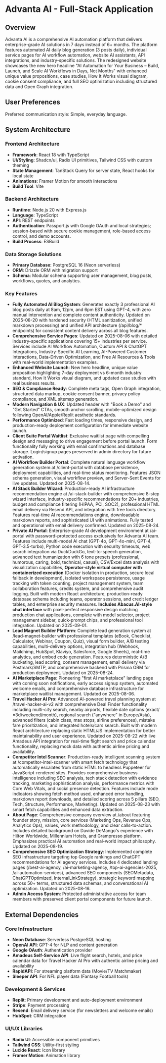 # Advanta AI - Full-Stack Application

## Overview
Advanta AI is a comprehensive AI automation platform that delivers enterprise-grade AI solutions in 7 days instead of 6+ months. The platform features automated AI daily blog generation (3 posts daily), individual service pages for AI workflow automation, website AI assistants, API integrations, and industry-specific solutions. The redesigned website showcases the new hero headline "AI Automation for Your Business – Build, Launch, and Scale AI Workflows in Days, Not Months" with enhanced unique value propositions, case studies, How It Works visual diagram, cookie consent compliance, and full SEO optimization including structured data and Open Graph integration.

## User Preferences
Preferred communication style: Simple, everyday language.

## System Architecture

### Frontend Architecture
- **Framework**: React 18 with TypeScript
- **UI/Styling**: Shadcn/ui, Radix UI primitives, Tailwind CSS with custom theming
- **State Management**: TanStack Query for server state, React hooks for local state
- **Animations**: Framer Motion for smooth interactions
- **Build Tool**: Vite

### Backend Architecture
- **Runtime**: Node.js 20 with Express.js
- **Language**: TypeScript
- **API**: REST endpoints
- **Authentication**: Passport.js with Google OAuth and local strategies; session-based with secure cookie management, role-based access control, and demo accounts.
- **Build Process**: ESBuild

### Data Storage Solutions
- **Primary Database**: PostgreSQL 16 (Neon serverless)
- **ORM**: Drizzle ORM with migration support
- **Schema**: Modular schema supporting user management, blog posts, workflows, quotes, and analytics.

### Key Features
- **Fully Automated AI Blog System**: Generates exactly 3 professional AI blog posts daily at 8am, 12pm, and 6pm EST using GPT-4, with zero manual intervention and complete content authenticity. Updated on 2025-08-20 with hardened security (HTML sanitization, unified markdown processing) and unified API architecture (/api/blog/* endpoints) for consistent content delivery across all blog features.
- **Comprehensive Service Pages**: Updated on 2025-08-06 with detailed industry-specific applications covering 15+ industries per service. Services include AI Workflow Automation, Custom API & ChatGPT Integrations, Industry-Specific AI Learning, AI-Powered Customer Interactions, Data-Driven Optimization, and Free AI Resources & Tools with real-world implementation examples.
- **Enhanced Website Launch**: New hero headline, unique value proposition highlighting 7-day deployment vs 6-month industry standard, How It Works visual diagram, and updated case studies with real business results.
- **SEO & Compliance Ready**: Complete meta tags, Open Graph integration, structured data markup, cookie consent banner, privacy policy compliance, and XML sitemap generation.
- **Modern Navigation & UX**: Updated header with "Book a Demo" and "Get Started" CTAs, smooth anchor scrolling, mobile-optimized design following OpenAI/Apple/Replit aesthetic standards.
- **Performance Optimized**: Fast loading times, responsive design, and production-ready deployment configuration for immediate website launch.
- **Client Suite Portal Waitlist**: Exclusive waitlist page with compelling design and messaging to drive engagement before portal launch. Form functionality fully working with email confirmations and database storage. Login/signup pages preserved in admin directory for future activation.
- **AI Workflow Builder Portal**: Complete natural language workflow generation system at /client-portal with database persistence, deployment capabilities, and real-time status monitoring. Features JSON schema generation, visual workflow preview, and Server-Sent Events for live updates. Updated on 2025-08-14.
- **AI Stack Builder Wizard**: Production-ready AI infrastructure recommendation engine at /ai-stack-builder with comprehensive 8-step wizard interface, industry-specific recommendations for 20+ industries, budget and compliance filtering (HIPAA, PCI, SOC2), professional HTML email delivery via Resend API, and integration with free tools directory. Features real-time AI recommendations engine, downloadable markdown reports, and sophisticated UI with animations. Fully tested and operational with email delivery confirmed. Updated on 2025-08-24.
- **Private AI Portal**: Enterprise-grade AI development environment at /ai-portal with password-protected access exclusively for Advanta AI team. Features include multi-model AI chat (GPT-4o, GPT-4o-mini, GPT-4, GPT-3.5-turbo), Python code execution with security timeouts, web search integration via DuckDuckGo, text-to-speech generation, advanced text humanization with 6 tone presets (professional, humorous, caring, bold, technical, casual), CSV/Excel data analysis with visualization capabilities, **Operator-style virtual computer with containerized execution** (Docker isolation in production, secure local fallback in development), isolated workspace persistence, usage tracking with token counting, project management system, team collaboration features, credits system, and comprehensive audit logging. Built with modern React architecture, production-ready database schema including teams, operator sessions, and credit ledger tables, and enterprise security measures. **Includes Abacus.AI-style chat interface** with pixel-perfect responsive design matching production chat applications, complete with model selector, project management sidebar, quick-prompt chips, and professional tool integration. Updated on 2025-09-01.
- **Lead Magnet Builder Platform**: Complete lead generation system at /lead-magnet-builder with professional templates (eBook, Checklist, Calculator, Webinar, Coupon, Quiz), visual form builder, A/B testing capabilities, multi-delivery options, integration hub (Webhook, Mailchimp, HubSpot, Klaviyo, Salesforce, Google Sheets), real-time analytics, and embed code generation. Features deterministic A/B bucketing, lead scoring, consent management, email delivery via Postmark/SMTP, and comprehensive backend with Prisma ORM for production deployment. Updated on 2025-08-24.
- **AI Marketplace Page**: Pioneering "first AI marketplace" landing page with coming soon notifications, early access signup system, automated welcome emails, and comprehensive database infrastructure for marketplace waitlist management. Updated on 2025-08-06.
- **Travel Hacker AI Pro**: Advanced AI-powered travel planning system at /travel-hacker-ai-v2 with comprehensive Deal Finder functionality including multi-city search, nearby airports, flexible date options (exact/±3d/weekend/month), regional search ("anywhere" in Europe/Asia), advanced filters (cabin class, max stops, airline preferences), mistake fare prioritization, and integrated hotels/cars search. Built with modern React architecture replacing static HTML/JS implementation for better maintainability and user experience. Updated on 2025-08-22 with live Amadeus API integration for real-time flight search and price calendar functionality, replacing mock data with authentic airline pricing and availability.
- **Competitor Intel Scanner**: Production-ready intelligent scanning system at /competitor-intel-scanner with smart fetch technology that automatically escalates from static HTML to headless Puppeteer for JavaScript-rendered sites. Provides comprehensive business intelligence including SEO analysis, tech stack detection with evidence tracking, marketing sophistication analysis, performance metrics with Core Web Vitals, and social presence detection. Features include mode indicators showing fetch method used, enhanced error handling, markdown report downloads, and detailed scoring across 5 pillars (SEO, Tech, Structure, Performance, Marketing). Updated on 2025-08-23 with smart fetch capabilities and enhanced data extraction.
- **About Page**: Comprehensive company overview at /about featuring founder story, mission, core services (Marketing Ops, Revenue Ops, Analytics Ops), values, work methodology, and clear calls-to-action. Includes detailed background on Davide DeMango's experience with Hilton Worldwide, Millennium Hotels, and Grampresso platform. Emphasizes practical AI automation and real-world impact philosophy. Updated on 2025-08-19.
- **Comprehensive SEO Optimization Strategy**: Implemented complete SEO infrastructure targeting top Google rankings and ChatGPT recommendations for AI agency services. Includes 4 dedicated landing pages (/best-ai-agency, /ai-marketing-agency, /top-ai-agencies-2025, /ai-automation-services), advanced SEO components (SEOMetadata, ChatGPTOptimized, InternalLinkStrategy), strategic keyword mapping across 50+ terms, structured data schemas, and conversational AI optimization. Updated on 2025-08-16.
- **Admin Access System**: Protected administrative access for team members with preserved client portal components for future launch.

## External Dependencies

### Core Infrastructure
- **Neon Database**: Serverless PostgreSQL hosting
- **OpenAI API**: GPT-4 for NLP and content generation
- **Google OAuth**: Authentication provider
- **Amadeus Self-Service API**: Live flight search, hotels, and price calendar data for Travel Hacker AI Pro with authentic airline pricing and availability
- **RapidAPI**: For streaming platform data (Movie/TV Matchmaker)
- **Sleeper API**: For NFL player data (Fantasy Football tools)

### Development & Services
- **Replit**: Primary development and auto-deployment environment
- **Stripe**: Payment processing
- **Resend**: Email delivery service (for newsletters and welcome emails)
- **HubSpot**: CRM integration

### UI/UX Libraries
- **Radix UI**: Accessible component primitives
- **Tailwind CSS**: Utility-first styling
- **Lucide React**: Icon library
- **Framer Motion**: Animation library